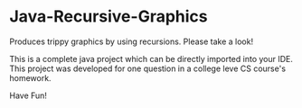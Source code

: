 # Java-Recursive-Graphics
Produces trippy graphics by using recursions. Please take a look!

This is a complete java project which can be directly imported into your IDE.
This project was developed for one question in a college leve CS course's homework.

Have Fun!
